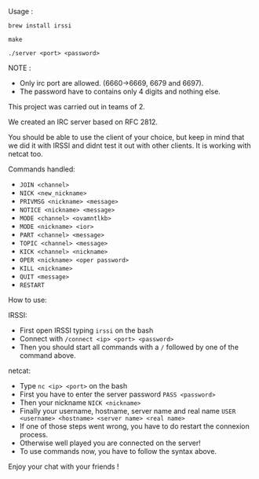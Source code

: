 Usage :

`brew install irssi`
    
`make`
    
`./server <port> <password>`

NOTE :
  - Only irc port are allowed. (6660->6669, 6679 and 6697).
  - The password have to contains only 4 digits and nothing else.

This project was carried out in teams of 2.

We created an IRC server based on RFC 2812.

You should be able to use the client of your choice, but keep in mind that we did it with IRSSI and didnt test it out with other clients.
It is working with netcat too.

Commands handled:
- `JOIN <channel>`
- `NICK <new_nickname>`
- `PRIVMSG <nickname> <message>`
- `NOTICE <nickname> <message>`
- `MODE <channel> <ovamntlkb>`
- `MODE <nickname> <ior>`
- `PART <channel> <message>`
- `TOPIC <channel> <message>`
- `KICK <channel> <nickname>`
- `OPER <nickname> <oper password>`
- `KILL <nickname>`
- `QUIT <message>`
- `RESTART`
    
How to use:

IRSSI:
        
- First open IRSSI typing `irssi` on the bash
- Connect with `/connect <ip> <port> <password>`
- Then you should start all commands with a `/` followed by one of the command above.
          
netcat:
      
- Type `nc <ip> <port>` on the bash
- First you have to enter the server password `PASS <password>`
- Then your nickname `NICK <nickname>`
- Finally your username, hostname, server name and real name `USER <username> <hostname> <server name> <real name>`
- If one of those steps went wrong, you have to do restart the connexion process.
- Otherwise well played you are connected on the server!
- To use commands now, you have to follow the syntax above.


Enjoy your chat with your friends !
